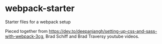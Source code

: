 # webpack-starter
Starter files for a webpack setup

Pieced together from https://dev.to/deepanjangh/setting-up-css-and-sass-with-webpack-3cg,
Brad Schiff and Brad Traversy youtube videos.

